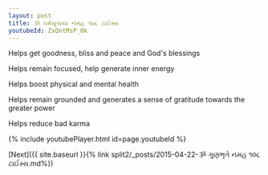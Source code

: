 ```yaml
---
layout: post
title: ૐ ધર્મયુપાયા નમહ ૧૦૮ ટાઈમ્સ
youtubeId: ZxQntMsP_0k
---
```

 
 
Helps get goodness, bliss and peace and God's blessings
 
Helps remain focused, help generate inner energy 
 
Helps boost physical and mental health 
 
Helps remain grounded and generates a sense of gratitude towards the greater power 
 
Helps reduce bad karma
 
 
 
 


{% include youtubePlayer.html id=page.youtubeId %}
 
[Next]({{ site.baseurl }}{% link  split2/_posts/2015-04-22-ૐ ગુણભૃતે નમહ ૧૦૮ ટાઈમ્સ.md%})
 
